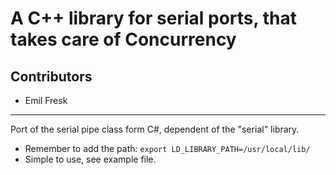 # A C++ library for serial ports, that takes care of Concurrency

## Contributors

* Emil Fresk

---

Port of the serial pipe class form C#, dependent of the "serial" library.
   * Remember to add the path: `export LD_LIBRARY_PATH=/usr/local/lib/`
   * Simple to use, see example file.
